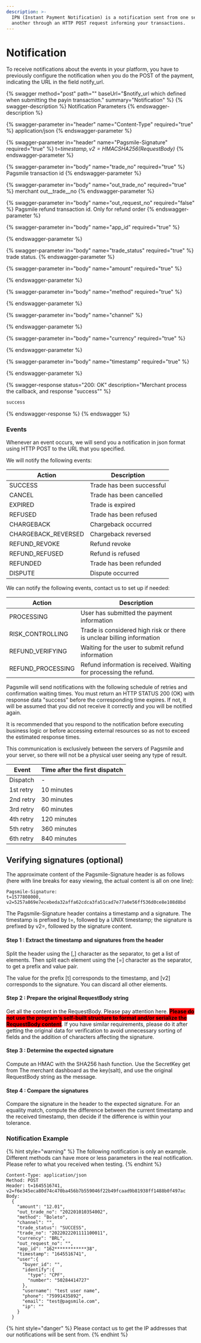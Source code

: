 ```yaml
---
description: >-
  IPN (Instant Payment Notification) is a notification sent from one server to
  another through an HTTP POST request informing your transactions.
---
```


# Notification

To receive notifications about the events in your platform, you have to previously configure the notification when you do the POST of the payment, indicating the URL in the field notify\_url.

{% swagger method="post" path="" baseUrl="$notify_url  which defined when submitting the payin transaction." summary="Notification" %}
{% swagger-description %}
Notification Parameters
{% endswagger-description %}

{% swagger-parameter in="header" name="Content-Type" required="true" %}
application/json
{% endswagger-parameter %}

{% swagger-parameter in="header" name="Pagsmile-Signature" required="true" %}
t=_$timestamp,v2=HMAC SHA256($_RequestBody_)_
{% endswagger-parameter %}

{% swagger-parameter in="body" name="trade_no" required="true" %}
Pagsmile transaction id
{% endswagger-parameter %}

{% swagger-parameter in="body" name="out_trade_no" required="true" %}
merchant out\__trade\__no
{% endswagger-parameter %}

{% swagger-parameter in="body" name="out_request_no" required="false" %}
Pagsmile refund transaction id. Only for refund order
{% endswagger-parameter %}

{% swagger-parameter in="body" name="app_id" required="true" %}

{% endswagger-parameter %}

{% swagger-parameter in="body" name="trade_status" required="true" %}
trade status.
{% endswagger-parameter %}

{% swagger-parameter in="body" name="amount" required="true" %}

{% endswagger-parameter %}

{% swagger-parameter in="body" name="method" required="true" %}

{% endswagger-parameter %}

{% swagger-parameter in="body" name="channel" %}

{% endswagger-parameter %}

{% swagger-parameter in="body" name="currency" required="true" %}

{% endswagger-parameter %}

{% swagger-parameter in="body" name="timestamp" required="true" %}

{% endswagger-parameter %}

{% swagger-response status="200: OK" description="Merchant process the callback, and response "success"" %}
```javascript
success
```
{% endswagger-response %}
{% endswagger %}

### Events <a href="#events" id="events"></a>

Whenever an event occurs, we will send you a notification in json format using HTTP POST to the URL that you specified.

We will notify the following events:

| Action               | Description               |
| -------------------- | ------------------------- |
| SUCCESS              | Trade has been successful |
| CANCEL               | Trade has been cancelled  |
| EXPIRED              | Trade is expired          |
| REFUSED              | Trade has been refused    |
| CHARGEBACK           | Chargeback occurred       |
| CHARGEBACK\_REVERSED | Chargeback reversed       |
| REFUND\_REVOKE       | Refund revoke             |
| REFUND\_REFUSED      | Refund is refused         |
| REFUNDED             | Trade has been refunded   |
| DISPUTE              | Dispute occurred          |

We can notify the following events, contact us to set up if needed:

| Action             | Description                                                           |
| ------------------ | --------------------------------------------------------------------- |
| PROCESSING         | User has submitted the payment information                            |
| RISK\_CONTROLLING  | Trade is considered high risk or there is unclear billing information |
| REFUND\_VERIFYING  | Waiting for the user to submit refund information                     |
| REFUND\_PROCESSING | Refund information is received. Waiting for processing the refund.    |

Pagsmile will send notifications with the following schedule of retries and confirmation waiting times. You must return an HTTP STATUS 200 (OK) with response data "success" before the corresponding time expires. If not, it will be assumed that you did not receive it correctly and you will be notified again.

It is recommended that you respond to the notification before executing business logic or before accessing external resources so as not to exceed the estimated response times.

This communication is exclusively between the servers of Pagsmile and your server, so there will not be a physical user seeing any type of result.

| Event     | Time after the first dispatch |
| --------- | ----------------------------- |
| Dispatch  | -                             |
| 1st retry | 10 minutes                    |
| 2nd retry | 30 minutes                    |
| 3rd retry | 60 minutes                    |
| 4th retry | 120 minutes                   |
| 5th retry | 360 minutes                   |
| 6th retry | 840 minutes                   |

## Verifying signatures (optional) <a href="#verifying-signatures-manually" id="verifying-signatures-manually"></a>

The approximate content of the Pagsmile-Signature header is as follows (here with line breaks for easy viewing, the actual content is all on one line):

```
Pagsmile-Signature:
t=1577808000,
v2=5257a869e7ecebeda32affa62cdca3fa51cad7e77a0e56ff536d0ce8e108d8bd
```

The Pagsmile-Signature header contains a timestamp and a signature. The timestamp is prefixed by t=, followed by a UNIX timestamp; the signature is prefixed by v2=, followed by the signature content.

#### Step 1 : Extract the timestamp and signatures from the header <a href="#step-1-extract-the-timestamp-and-signatures-from-the-header" id="step-1-extract-the-timestamp-and-signatures-from-the-header"></a>

Split the header using the \[,] character as the separator, to get a list of elements. Then split each element using the \[=] character as the separator, to get a prefix and value pair.

The value for the prefix \[t] corresponds to the timestamp, and \[v2] corresponds to the signature. You can discard all other elements.

#### Step 2 : Prepare the **original** RequestBody string <a href="#step-2-prepare-the-original-requestbody-string" id="step-2-prepare-the-original-requestbody-string"></a>

Get all the content in the RequestBody. Please pay attention here. <mark style="background-color:red;">**Please do not use the program's self-built structure to format and/or serialize the RequestBody content**</mark>. If you have similar requirements, please do it after getting the original data for verification to avoid unnecessary sorting of fields and the addition of characters affecting the signature.

#### Step 3 : Determine the expected signature <a href="#step-3-determine-the-expected-signature" id="step-3-determine-the-expected-signature"></a>

Compute an HMAC with the SHA256 hash function. Use the SecretKey get from The merchant dashboard as the key(salt), and use the original RequestBody string as the message.

#### Step 4 : Compare the signatures <a href="#step-4-compare-the-signatures" id="step-4-compare-the-signatures"></a>

Compare the signature in the header to the expected signature. For an equality match, compute the difference between the current timestamp and the received timestamp, then decide if the difference is within your tolerance.

### Notification Example

{% hint style="warning" %}
The following notification is only an example. Different methods can have more or less parameters in the real notification. Please refer to what you received when testing.
{% endhint %}

```
Content-Type: application/json
Method: POST
Header: t=1645516741, v2=f6e345eca80d74c470ba456b7b559046f22b49fcaad9b81938ff1488b0f497ac
Body:
  {
    "amount": "12.01",
    "out_trade_no": "202201010354002",
    "method": "Boleto",
    "channel": "",
    "trade_status": "SUCCESS",
    "trade_no": "2022022201111100011",
    "currency": "BRL",
    "out_request_no": "",
    "app_id": "162************38",
    "timestamp": "1645516741",
    "user":{
      "buyer_id": "",
      "identify":{
        "type": "CPF",
        "number": "50284414727"
      },
      "username": "test user name",
      "phone": "75991435892",
      "email": "test@pagsmile.com",
      "ip": ""
    }
  }
```

{% hint style="danger" %}
Please contact us to get the IP addresses that our notifications will be sent from.
{% endhint %}
